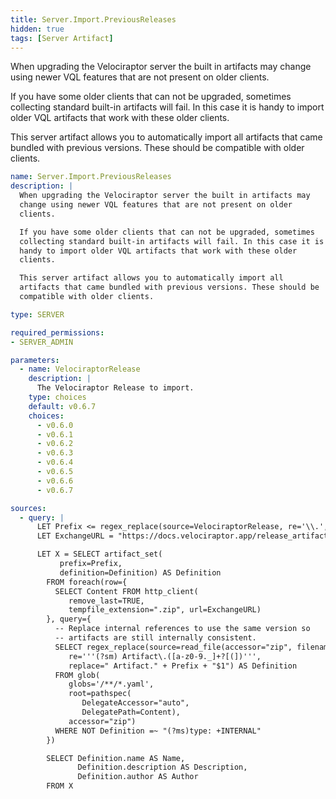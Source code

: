 ```yaml
---
title: Server.Import.PreviousReleases
hidden: true
tags: [Server Artifact]
---
```


When upgrading the Velociraptor server the built in artifacts may
change using newer VQL features that are not present on older
clients.

If you have some older clients that can not be upgraded, sometimes
collecting standard built-in artifacts will fail. In this case it is
handy to import older VQL artifacts that work with these older
clients.

This server artifact allows you to automatically import all
artifacts that came bundled with previous versions. These should be
compatible with older clients.


```yaml
name: Server.Import.PreviousReleases
description: |
  When upgrading the Velociraptor server the built in artifacts may
  change using newer VQL features that are not present on older
  clients.

  If you have some older clients that can not be upgraded, sometimes
  collecting standard built-in artifacts will fail. In this case it is
  handy to import older VQL artifacts that work with these older
  clients.

  This server artifact allows you to automatically import all
  artifacts that came bundled with previous versions. These should be
  compatible with older clients.

type: SERVER

required_permissions:
- SERVER_ADMIN

parameters:
  - name: VelociraptorRelease
    description: |
      The Velociraptor Release to import.
    type: choices
    default: v0.6.7
    choices:
      - v0.6.0
      - v0.6.1
      - v0.6.2
      - v0.6.3
      - v0.6.4
      - v0.6.5
      - v0.6.6
      - v0.6.7

sources:
  - query: |
      LET Prefix <= regex_replace(source=VelociraptorRelease, re='\\.', replace="") + "."
      LET ExchangeURL = "https://docs.velociraptor.app/release_artifacts/release_artifacts_" + VelociraptorRelease + ".zip"

      LET X = SELECT artifact_set(
           prefix=Prefix,
           definition=Definition) AS Definition
        FROM foreach(row={
          SELECT Content FROM http_client(
             remove_last=TRUE,
             tempfile_extension=".zip", url=ExchangeURL)
        }, query={
          -- Replace internal references to use the same version so
          -- artifacts are still internally consistent.
          SELECT regex_replace(source=read_file(accessor="zip", filename=OSPath),
             re='''(?sm) Artifact\.([a-z0-9._]+?[(])''',
             replace=" Artifact." + Prefix + "$1") AS Definition
          FROM glob(
             globs='/**/*.yaml',
             root=pathspec(
                DelegateAccessor="auto",
                DelegatePath=Content),
             accessor="zip")
          WHERE NOT Definition =~ "(?ms)type: +INTERNAL"
        })

        SELECT Definition.name AS Name,
               Definition.description AS Description,
               Definition.author AS Author
        FROM X

```
